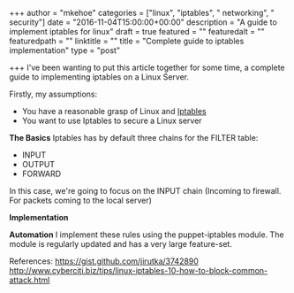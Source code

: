 +++
author = "mkehoe"
categories = ["linux", "iptables", " networking", " security"]
date = "2016-11-04T15:00:00+00:00"
description = "A guide to implement iptables for linux"
draft = true
featured = ""
featuredalt = ""
featuredpath = ""
linktitle = ""
title = "Complete guide to iptables implementation"
type = "post"

+++
I've been wanting to put this article together for some time, a complete guide to implementing iptables on a Linux Server.

Firstly, my assumptions:
* You have a reasonable grasp of Linux and [Iptables](http://www.thegeekstuff.com/2011/01/iptables-fundamentals)
* You want to use Iptables to secure a Linux server

**The Basics**
Iptables has by default three chains for the FILTER table:
* INPUT
* OUTPUT
* FORWARD

In this case, we're going to focus on the INPUT chain (Incoming to firewall. For packets coming to the local server)

**Implementation**


**Automation**
I implement these rules using the puppet-iptables module. The module is regularly updated and has a very large feature-set. 

References:
https://gist.github.com/jirutka/3742890
http://www.cyberciti.biz/tips/linux-iptables-10-how-to-block-common-attack.html


